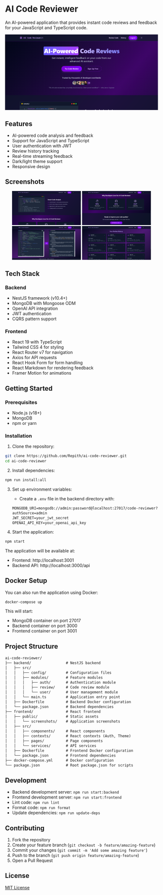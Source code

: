 # AI Code Reviewer

An AI-powered application that provides instant code reviews and feedback for your JavaScript and TypeScript code.

![AI Code Reviewer](frontend/public/screenshots/shot_1.png)

## Features

- AI-powered code analysis and feedback
- Support for JavaScript and TypeScript
- User authentication with JWT
- Review history tracking
- Real-time streaming feedback
- Dark/light theme support
- Responsive design

## Screenshots

<div align="center">
  <img src="frontend/public/screenshots/shot_2.png" alt="Code Review" width="45%" />
  <img src="frontend/public/screenshots/shot_3.png" alt="Review History" width="45%" />
</div>


<div align="center">
  <img src="frontend/public/screenshots/shot_4.png" alt="Login Page" width="45%" />
  <img src="frontend/public/screenshots/shot_5.png" alt="Dark Mode" width="45%" />
</div>

## Tech Stack

### Backend
- NestJS framework (v10.4+)
- MongoDB with Mongoose ODM
- OpenAI API integration
- JWT authentication
- CQRS pattern support

### Frontend
- React 19 with TypeScript
- Tailwind CSS 4 for styling
- React Router v7 for navigation
- Axios for API requests
- React Hook Form for form handling
- React Markdown for rendering feedback
- Framer Motion for animations

## Getting Started

### Prerequisites
- Node.js (v18+)
- MongoDB
- npm or yarn

### Installation

1. Clone the repository:
```bash
git clone https://github.com/Repith/ai-code-reviewer.git
cd ai-code-reviewer
```

2. Install dependencies:
```bash
npm run install:all
```

3. Set up environment variables:
   - Create a `.env` file in the backend directory with:
   ```
   MONGODB_URI=mongodb://admin:password@localhost:27017/code-reviewer?authSource=admin
   JWT_SECRET=your_jwt_secret
   OPENAI_API_KEY=your_openai_api_key
   ```

4. Start the application:
```bash
npm start
```

The application will be available at:
- Frontend: http://localhost:3001
- Backend API: http://localhost:3000/api

## Docker Setup

You can also run the application using Docker:

```bash
docker-compose up
```

This will start:
- MongoDB container on port 27017
- Backend container on port 3000
- Frontend container on port 3001

## Project Structure

```
ai-code-reviewer/
├── backend/                # NestJS backend
│   ├── src/
│   │   ├── config/         # Configuration files
│   │   ├── modules/        # Feature modules
│   │   │   ├── auth/       # Authentication module
│   │   │   ├── review/     # Code review module
│   │   │   └── user/       # User management module
│   │   └── main.ts         # Application entry point
│   ├── Dockerfile          # Backend Docker configuration
│   └── package.json        # Backend dependencies
├── frontend/               # React frontend
│   ├── public/             # Static assets
│   │   └── screenshots/    # Application screenshots
│   ├── src/
│   │   ├── components/     # React components
│   │   ├── contexts/       # React contexts (Auth, Theme)
│   │   ├── pages/          # Page components
│   │   └── services/       # API services
│   ├── Dockerfile          # Frontend Docker configuration
│   └── package.json        # Frontend dependencies
├── docker-compose.yml      # Docker configuration
└── package.json            # Root package.json for scripts
```

## Development

- Backend development server: `npm run start:backend`
- Frontend development server: `npm run start:frontend`
- Lint code: `npm run lint`
- Format code: `npm run format`
- Update dependencies: `npm run update-deps`

## Contributing

1. Fork the repository
2. Create your feature branch (`git checkout -b feature/amazing-feature`)
3. Commit your changes (`git commit -m 'Add some amazing feature'`)
4. Push to the branch (`git push origin feature/amazing-feature`)
5. Open a Pull Request

## License

[MIT License](LICENSE)

